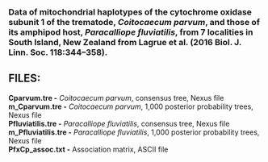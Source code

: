 
<h3>Data of mitochondrial haplotypes of the cytochrome oxidase subunit 1 of the trematode, <i>Coitocaecum parvum</i>,
and those of its amphipod host, <i>Paracalliope fluviatilis</i>, from 7 localities in South Island, New Zealand
from Lagrue et al. (2016 Biol. J. Linn. Soc. 118:344–358).</h3>

<h2>FILES:</h2>
<b>Cparvum.tre -</b> <i>Coitocaecum parvum</i>, consensus tree, Nexus file<br> 
<b>m_Cparvum.tre -</b> <i>Coitocaecum parvum</i>, 1,000 posterior probability trees, Nexus file<br>
<b>Pfluviatilis.tre -</b> <i>Paracalliope fluviatilis</i>, consensus tree, Nexus file <br>
<b>m_Pfluviatilis.tre -</b> <i>Paracalliope fluviatilis</i>, 1,000 posterior probability trees, Nexus file<br>
<b>PfxCp_assoc.txt -</b> Association matrix, ASCII file <br>
